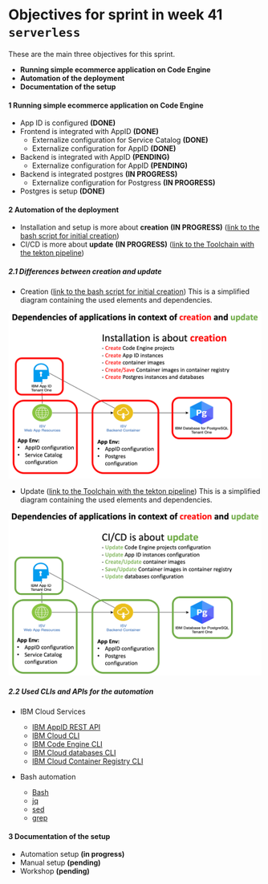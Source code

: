 # Objectives for sprint in week 41 `serverless`

These are the main three objectives for this sprint.

* **Running simple ecommerce application on Code Engine**
* **Automation of the deployment**
* **Documentation of the setup**

#### 1 **Running simple ecommerce application on Code Engine**

  * App ID is configured **(DONE)**
  * Frontend is integrated with AppID **(DONE)**
      * Externalize configuration for Service Catalog **(DONE)**
      * Externalize configuration for AppID **(DONE)**
  * Backend is integrated with AppID **(PENDING)**
      * Externalize configuration for AppID **(PENDING)**
  * Backend is integrated postgres **(IN PROGRESS)**
      * Externalize configuration for Postgress **(IN PROGRESS)**
  * Postgres is setup **(DONE)**

#### 2  **Automation of the deployment**
      
  * Installation and setup is more about **creation** **(IN PROGRESS)** ([link to the bash script for initial creation](https://github.com/karimdeif/multi-tenancy/blob/main/installapp/ce-create-two-tenantcies.sh))
  * CI/CD is more about **update** **(IN PROGRESS)** ([link to the Toolchain with the tekton pipeline](https://cloud.ibm.com/devops/toolchains/92bb1c04-7f8a-4984-ab8a-2da143a96476?env_id=ibm:yp:us-south))

##### 2.1 **Differences between creation and update**

  * Creation ([link to the bash script for initial creation](https://github.com/karimdeif/multi-tenancy/blob/main/installapp/ce-create-two-tenantcies.sh)) This is a simplified diagram containing the used elements and dependencies.
 
  ![](images/Mulit-Tenancy-installation-cicd-02.png)

  * Update ([link to the Toolchain with the tekton pipeline](https://cloud.ibm.com/devops/toolchains/92bb1c04-7f8a-4984-ab8a-2da143a96476?env_id=ibm:yp:us-south)) This is a simplified diagram containing the used elements and dependencies.

  ![](images/Mulit-Tenancy-installation-cicd-01.png)

##### 2.2 **Used CLIs and APIs for the automation**

* IBM Cloud Services

    * [IBM AppID REST API](https://us-south.appid.cloud.ibm.com/swagger-ui)
    * [IBM Cloud CLI](https://cloud.ibm.com/docs/cli?topic=cli-getting-started)
    * [IBM Code Engine CLI](https://cloud.ibm.com/docs/codeengine?topic=codeengine-cli)
    * [IBM Cloud databases CLI](https://cloud.ibm.com/docs/databases-cli-plugin?topic=databases-cli-plugin-cdb-reference)
    * [IBM Cloud Container Registry CLI](https://cloud.ibm.com/docs/Registry?topic=container-registry-cli-plugin-containerregcli&locale=de)

* Bash automation

    * [Bash](https://en.wikipedia.org/wiki/Bash_(Unix_shell))
    * [jq](https://lzone.de/cheat-sheet/jq)
    * [sed](https://en.wikipedia.org/wiki/Sed)
    * [grep](https://en.wikipedia.org/wiki/Grep)

#### 3  **Documentation of the setup**

  * Automation setup **(in progress)**
  * Manual setup **(pending)**
  * Workshop **(pending)**
